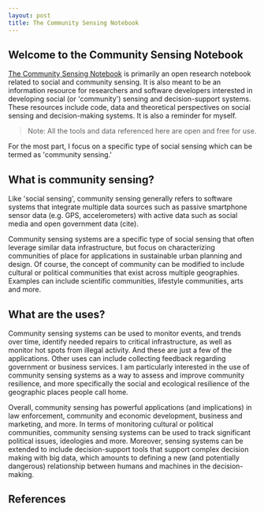```yaml
---
layout: post
title: The Community Sensing Notebook
---
```

## Welcome to the Community Sensing Notebook

[The Community Sensing Notebook](https://dr-jsmith.github.io) is primarily an open research notebook related to social and community sensing. It is also meant to be an information resource for researchers and software developers interested in developing social (or 'community') sensing and decision-support systems. These resources include code, data and theoretical perspectives on social sensing and decision-making systems. It is also a reminder for myself. 

> Note: All the tools and data referenced here are open and free for use.

For the most part, I focus on a specific type of social sensing which can be termed as 'community sensing.'

## What is community sensing?

Like 'social sensing', community sensing generally refers to software systems that integrate multiple data sources such as passive smartphone sensor data (e.g. GPS, accelerometers) with active data such as social media and open government data (cite). 

Community sensing systems are a specific type of social sensing that often leverage similar data infrastructure, but focus on characterizing communities of place for applications in sustainable urban planning and design. Of course, the concept of community can be modified to include cultural or political communities that exist across multiple geographies. Examples can include scientific communities, lifestyle communities, arts and more.

## What are the uses?

Community sensing systems can be used to monitor events, and trends over time, identify needed repairs to critical infrastructure, as well as monitor hot spots from illegal activity. And these are just a few of the applications. Other uses can include collecting feedback regarding government or business services. I am particularly interested in the use of community sensing systems as a way to assess and improve community resilience, and more specifically the social and ecological resilience of the geographic places people call home.

Overall, community sensing has powerful applications (and implications) in law enforcement, community and economic development, business and marketing, and more.  In terms of monitoring cultural or political communities, community sensing systems can be used to track significant political issues, ideologies and more. Moreover, sensing systems can be extended to include decision-support tools that support complex decision making with big data, which amounts to defining a new (and potentially dangerous) relationship between humans and machines in the decision-making.

## References



